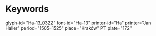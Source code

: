# Keywords
glyph-id="Ha-13_0322"
font-id="Ha-13"
printer-id="Ha"
printer="Jan Haller"
period="1505–1525"
place="Kraków"
PT plate="172"
